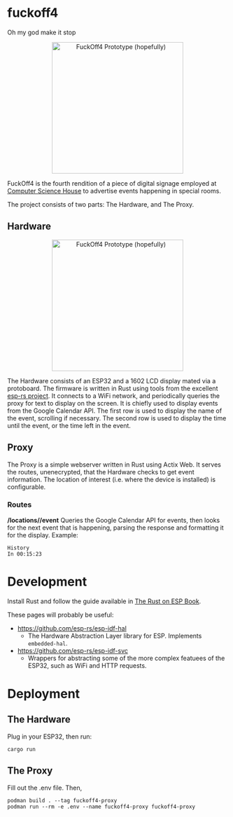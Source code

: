 # fuckoff4
Oh my god make it stop

<p align="center">
  <img height="300px" src="https://github.com/WillNilges/fuckoff4/assets/42927786/d2b6d828-ceba-49d1-a27a-3e2e9aa53e85" alt="FuckOff4 Prototype (hopefully)">
</p>

FuckOff4 is the fourth rendition of a piece of digital signage employed
at [Computer Science House](https://csh.rit.edu) to advertise events happening in
special rooms.

The project consists of two parts: The Hardware, and The Proxy.

## Hardware

<p align="center">
  <img height="300px" src="https://github.com/WillNilges/fuckoff4/assets/42927786/7638e7aa-a8a2-4c88-be0f-557f66865085" alt="FuckOff4 Prototype (hopefully)">
</p>

The Hardware consists of an ESP32 and a 1602 LCD display mated via a protoboard.
The firmware is written in Rust using tools from the excellent [esp-rs project](https://github.com/esp-rs).
It connects to a WiFi network, and periodically queries the proxy for text to display on the screen. It
is chiefly used to display events from the Google Calendar API. The first row is used to display the name of
the event, scrolling if necessary. The second row is used to display the time until the event, or the time
left in the event.

## Proxy

The Proxy is a simple webserver written in Rust using Actix Web. It serves the routes, unenecrypted, that the
Hardware checks to get event information. The location of interest (i.e. where the device is installed) is
configurable.

### Routes

**/locations/<location>/event**
Queries the Google Calendar API for events, then looks for the next event that is happening, parsing the response
and formatting it for the display.
Example:
```
History
In 00:15:23
```

# Development

Install Rust and follow the guide available in [The Rust on ESP Book](https://esp-rs.github.io/book/installation/index.html).

These pages will probably be useful:
- https://github.com/esp-rs/esp-idf-hal
    - The Hardware Abstraction Layer library for ESP. Implements `embedded-hal`.
- https://github.com/esp-rs/esp-idf-svc
    - Wrappers for abstracting some of the more complex featuees of the ESP32, such as WiFi and HTTP requests.
 
# Deployment

## The Hardware

Plug in your ESP32, then run:

```
cargo run
```

## The Proxy

Fill out the .env file. Then,

```
podman build . --tag fuckoff4-proxy
podman run --rm -e .env --name fuckoff4-proxy fuckoff4-proxy
```
